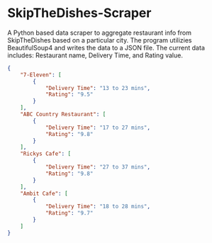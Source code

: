 # SkipTheDishes-Scraper
A Python based data scraper to aggregate restaurant info from SkipTheDishes based on a particular city. The program utilizies BeautifulSoup4 and writes the data to a JSON file. The current data includes: Restaurant name, Delivery Time, and Rating value.

```json
{
    "7-Eleven": [
        {
            "Delivery Time": "13 to 23 mins",
            "Rating": "9.5"
        }
    ],
    "ABC Country Restaurant": [
        {
            "Delivery Time": "17 to 27 mins",
            "Rating": "9.8"
        }
    ],
    "Rickys Cafe": [
        {
            "Delivery Time": "27 to 37 mins",
            "Rating": "9.8"
        }
    ],
    "Ambit Cafe": [
        {
            "Delivery Time": "18 to 28 mins",
            "Rating": "9.7"
        }
    ]
}
```
